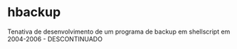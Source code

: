 # hbackup
Tenativa de desenvolvimento de um programa de backup em shellscript em 2004-2006 - DESCONTINUADO
